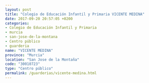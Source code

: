 ```yaml
---
layout: post
title: "Colegio de Educación Infantil y Primaria VICENTE MEDINA"
date: 2017-09-20 20:57:05 +0200
categories:
- Colegio de Educación Infantil y Primaria
- murcia
- san-jose-de-la-montana
- Centro público
- guarderia
name: "VICENTE MEDINA"
province: "Murcia"
location: "San Jose de la Montaña"
code: "30010723"
type: "Centro público"
permalink: /guarderias/vicente-medina.html
---
```

